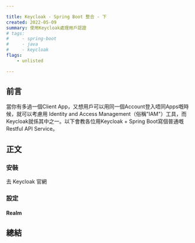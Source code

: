 ```yaml
---

title: Keycloak - Spring Boot 整合 - 下
created: 2022-05-09
summary: 使用Keycloak處理用戶認證
# tags: 
#     - spring-boot
#     - java
#     - keycloak
flags:
    - unlisted

---
```


## 前言

當你有多過一個Client App，又想用戶可以用同一個Account登入唔同Apps嘅時候，就可以考慮用 Identity and Access Management（俗稱"IAM"）工具，而Keycloak就係其中之一。以下會教各位用Keycloak + Spring Boot寫個普通嘅Restful API Service。

## 正文

### 安裝

去 Keycloak 官網

### 設定

#### Realm

## 總結